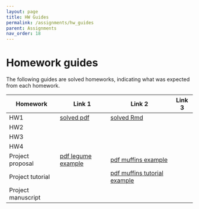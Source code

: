 ```yaml
---
layout: page
title: HW Guides
permalink: /assignments/hw_guides
parent: Assignments
nav_order: 18
---
```


# Homework guides  

The following guides are solved homeworks, indicating what was expected from each homework.  

| Homework  | Link 1  |Link 2       |Link 3       |
| --------- | ------- | ----------- | ----------- |
| HW1       |  [solved pdf](https://stat720.github.io/summer2025/assignments/Assignment1_Solved.pdf)  |   [solved Rmd](https://stat720.github.io/summer2025/assignments/Assignment1_Solved.Rmd)  |             |
| HW2       |             |             |             |
| HW3       |             |             |             |
| HW4       |             |             |             |
|Project proposal | [pdf legume example](https://stat720.github.io/summer2025/assignments/proposal_example.pdf) |   [pdf muffins example](https://stat720.github.io/summer2025/assignments/proposal_example_muffins.pdf)    |             |
|Project tutorial |             |    [pdf muffins tutorial example](https://stat720.github.io/summer2025/assignments/tutorial_example_muffins.pdf)    |             |
|Project manuscript |             |             |             |




